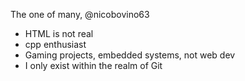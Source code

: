 The one of many, @nicobovino63
- HTML is not real
- cpp enthusiast
- Gaming projects, embedded systems, not web dev
- I only exist within the realm of Git

<!---
nicobovino63/nicobovino63 is a ✨ special ✨ repository because its `README.md` (this file) appears on your GitHub profile.
You can click the Preview link to take a look at your changes.
--->
